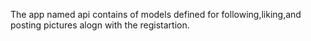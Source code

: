The app named api contains of models defined for following,liking,and posting pictures alogn with the registartion.
